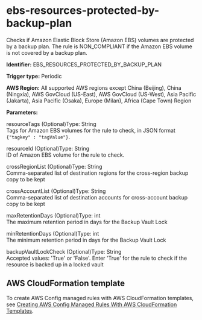 # ebs\-resources\-protected\-by\-backup\-plan<a name="ebs-resources-protected-by-backup-plan"></a>

Checks if Amazon Elastic Block Store \(Amazon EBS\) volumes are protected by a backup plan\. The rule is NON\_COMPLIANT if the Amazon EBS volume is not covered by a backup plan\. 

**Identifier:** EBS\_RESOURCES\_PROTECTED\_BY\_BACKUP\_PLAN

**Trigger type:** Periodic

**AWS Region:** All supported AWS regions except China \(Beijing\), China \(Ningxia\), AWS GovCloud \(US\-East\), AWS GovCloud \(US\-West\), Asia Pacific \(Jakarta\), Asia Pacific \(Osaka\), Europe \(Milan\), Africa \(Cape Town\) Region

**Parameters:**

resourceTags \(Optional\)Type: String  
Tags for Amazon EBS volumes for the rule to check, in JSON format `{"tagkey" : "tagValue"}`\.

resourceId \(Optional\)Type: String  
ID of Amazon EBS volume for the rule to check\.

crossRegionList \(Optional\)Type: String  
Comma\-separated list of destination regions for the cross\-region backup copy to be kept

crossAccountList \(Optional\)Type: String  
Comma\-separated list of destination accounts for cross\-account backup copy to be kept

maxRetentionDays \(Optional\)Type: int  
The maximum retention period in days for the Backup Vault Lock

minRetentionDays \(Optional\)Type: int  
The minimum retention period in days for the Backup Vault Lock

backupVaultLockCheck \(Optional\)Type: String  
Accepted values: 'True' or 'False'\. Enter 'True' for the rule to check if the resource is backed up in a locked vault

## AWS CloudFormation template<a name="w79aac11c32c17b7d171c15"></a>

To create AWS Config managed rules with AWS CloudFormation templates, see [Creating AWS Config Managed Rules With AWS CloudFormation Templates](aws-config-managed-rules-cloudformation-templates.md)\.